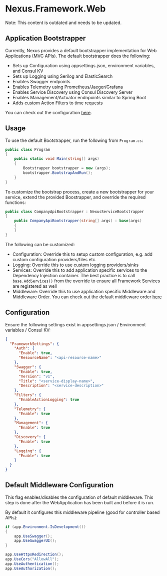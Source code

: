 # Nexus.Framework.Web

Note: This content is outdated and needs to be updated.

## Application Bootstrapper
Currently, Nexus provides a default bootstrapper implementation for Web Applications (MVC APIs).
The default bootstrapper does the following:
* Sets up Configuration using appsettings.json, environment variables, and Consul KV
* Sets up Logging using Serilog and ElasticSearch
* Enables Swagger endpoints
* Enables Telemetry using Prometheus/Jaeger/Grafana
* Enables Service Discovery using Consul Discovery Server
* Enables Management/Actuator endnpoints similar to Spring Boot
* Adds custom Action Filters to time requests

You can check out the configuration [here](#configuration).

## Usage
To use the default Bootstrapper, run the following from `Program.cs`:
```csharp
public class Program
{
    public static void Main(string[] args)
    {
        Bootstrapper bootstrapper = new (args);
        bootstrapper.BootstrapAndRun();
    }
}
```

To customize the bootstrap process, create a new bootstrapper for your service, extend the provided Boostrapper, and
override the required functions:

```csharp
public class CompanyApiBootstrapper : NexusServiceBootstrapper
{
    public CompanyApiBootstrapper(string[] args) : base(args)
    {
    }
}
```

The following can be customized:
* Configuration: Override this to setup custom configuration, e.g. add custom configuration providers/files etc.
* Logging: Override this to use custom logging providers/sinks
* Services: Override this to add application specific services to the Dependency Injection container. The best practice 
is to call `base.AddServices()` from the override to ensure all Framework Services are registered as well
* Middleware: Override this to use application specific Middleware and Middleware Order. You can check out the default
middleware order [here](#default-middleware-configuration)

## Configuration

Ensure the following settings exist in appsettings.json / Environment variables / Consul KV:

```json
{
  "FrameworkSettings": {
    "Auth": {
      "Enable": true,
      "ResourceName": "<api-resource-name>"
    },
    "Swagger": {
      "Enable": true,
      "Version": "v1",
      "Title": "<service-display-name>",
      "Description": "<service-description>"
    },
    "Filters": {
      "EnableActionLogging": true
    },
    "Telemetry": {
      "Enable": true
    },
    "Management": {
      "Enable": true
    },
    "Discovery": {
      "Enable": true
    },
    "Logging": {
      "Enable": true
    }
  }
}
```

## Default Middleware Configuration
This flag enables/disables the configuration of default middleware. This step is done after the WebApplication has
been built and before it is run.

By default it configures this middleware pipeline (good for controller based APIs):
```csharp
if (app.Environment.IsDevelopment())
{
    app.UseSwagger();
    app.UseSwaggerUI();
}

app.UseHttpsRedirection();
app.UseCors("AllowAll");
app.UseAuthentication();
app.UseAuthorization();
```
